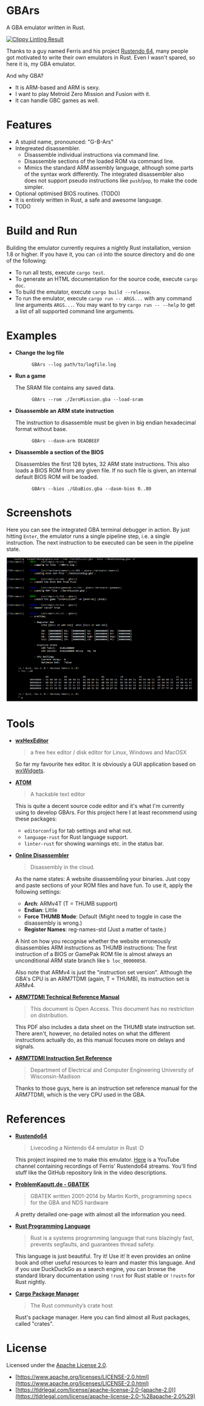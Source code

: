 # GBArs

A GBA emulator written in Rust.

[![Clippy Linting Result](https://clippy.bashy.io/github/Evrey/GBArs/master/badge.svg)](https://clippy.bashy.io/github/Evrey/GBArs/master/log)

Thanks to a guy named Ferris and his project [Rustendo 64](https://github.com/yupferris/rustendo64), many people got motivated to write their own emulators in Rust. Even I wasn't spared, so here it is, my GBA emulator.

And why GBA?

- It is ARM-based and ARM is sexy.
- I want to play Metroid Zero Mission and Fusion with it.
- It can handle GBC games as well.

# Features

- A stupid name, pronounced: "G-B-Ars"
- Integreated disassembler.
	- Disassemble individual instructions via command line.
	- Disassemble sections of the loaded ROM via command line.
	- Mimics the standard ARM assembly language, although some parts of the syntax work differently. The integrated disassembler also does not support pseudo instructions like `push`/`pop`, to make the code simpler.
- Optional optimised BIOS routines. (TODO)
- It is entirely written in Rust, a safe and awesome language.
- TODO

# Build and Run

Building the emulator currently requires a nightly Rust installation, version 1.8 or higher. If you have it, you can `cd` into the source directory and do one of the following:

- To run all tests, execute `cargo test`.
- To generate an HTML documentation for the source code, execute `cargo doc`.
- To build the emulator, execute `cargo build --release`.
- To run the emulator, execute `cargo run -- ARGS...` with any command line arguments `ARGS...`. You may want to try `cargo run -- --help` to get a list of all supported command line arguments.

# Examples

- **Change the log file**
			
			GBArs --log path/to/logfile.log
			
- **Run a game**
	
	The SRAM file contains any saved data.
			
			GBArs --rom ./ZeroMission.gba --load-sram
			
- **Disassemble an ARM state instruction**
	
	The instruction to disassemble must be given in big endian hexadecimal format without base.
			
			GBArs --dasm-arm DEADBEEF
			
- **Disassemble a section of the BIOS**
	
	Disassembles the first 128 bytes, 32 ARM state instructions. This also loads a BIOS ROM from any given file. If no such file is given, an internal default BIOS ROM will be loaded.
			
			GBArs --bios ./GbaBios.gba --dasm-bios 0..80

# Screenshots

Here you can see the integrated GBA terminal debugger in action. By just hitting `Enter`, the emulator runs a single pipeline step, i.e. a single instruction. The next instruction to be executed can be seen in the pipeline state.

![GBA Debugger Action](./ref/term_stuff_00.png)

# Tools
- **[wxHexEditor](http://www.wxhexeditor.org/)**

	> a free hex editor / disk editor for Linux, Windows and MacOSX

	So far my favourite hex editor. It is obviously a GUI application based on [wxWidgets](http://www.wxwidgets.org/).
- **[ATOM](https://atom.io/)**

    > A hackable text editor

    This is quite a decent source code editor and it's what I'm currently using to develop GBArs. For this project here I at least recommend using these packages:

    - `editorconfig` for tab settings and what not.
    - `language-rust` for Rust language support.
    - `linter-rust` for showing warnings etc. in the status bar.
- **[Online Disassembler](https://onlinedisassembler.com/odaweb/)**

	> Disassembly in the cloud.

	As the name states: A website disassembling your binaries. Just copy and paste sections of your ROM files and have fun. To use it, apply the following settings:
	
	- **Arch**: ARMv4T (T = THUMB support)
	- **Endian**: Little
	- **Force THUMB Mode**: Default (Might need to toggle in case the disassembly is wrong.)
	- **Register Names**: reg-names-std (Just a matter of taste.)
	
	A hint on how you recognise whether the website erroneously disassembles ARM instructions as THUMB instructions: The first instruction of a BIOS or GamePak ROM file is almost always an unconditional ARM state branch like `b loc_00000058`.
	
	Also note that ARMv4 is just the "instruction set version". Although the GBA's CPU is an ARM7TDMI (again, T = THUMB), its instruction set is ARMv4.
- **[ARM7TDMI Technical Reference Manual](http://www.atmel.com/Images/ddi0029g_7tdmi_r3_trm.pdf)**
	
	> This document is Open Access. This document has no restriction on distribution.
	
	This PDF also includes a data sheet on the THUMB state instruction set. There aren't, however, no detailed notes on what the different instructions actually do, as this manual focuses more on delays and signals.
- **[ARM7TDMI Instruction Set Reference](http://morrow.ece.wisc.edu/ECE353/arm7tdmi_instruction_set_reference.pdf)**

	> Department of Electrical and Computer Engineering University of Wisconsin-Madison

	Thanks to those guys, here is an instruction set reference manual for the ARM7TDMI, which is the very CPU used in the GBA.


# References
- **[Rustendo64](https://github.com/yupferris/rustendo64)**

	> Livecoding a Nintendo 64 emulator in Rust :D

	This project inspired me to make this emulator. [Here](https://www.youtube.com/channel/UC4mpLlHn0FOekNg05yCnkzQ/videos) is a YouTube channel containing recordings of Ferris' Rustendo64 streams. You'll find stuff like the GitHub repository link in the video descriptions.
- **[ProblemKaputt.de - GBATEK](http://problemkaputt.de/gbatek.htm)**

	> GBATEK written 2001-2014 by Martin Korth, programming specs for the GBA and NDS hardware

	A pretty detailed one-page with almost all the information you need.
- **[Rust Programming Language](https://www.rust-lang.org/)**

	> Rust is a systems programming language that runs blazingly fast, prevents segfaults, and guarantees thread safety.

	This language is just beautiful. Try it! Use it! It even provides an online book and other useful resources to learn and master this language. And if you use DuckDuckGo as a search engine, you can browse the standard library documentation using `!rust` for Rust stable or `!rustn` for Rust nightly.
- **[Cargo Package Manager](https://crates.io/)**

	> The Rust community’s crate host

	Rust's package manager. Here you can find almost all Rust packages, called "crates".

# License

Licensed under the [Apache License 2.0](./LICENSE-APACHE.md).

- [https://www.apache.org/licenses/LICENSE-2.0.html](https://www.apache.org/licenses/LICENSE-2.0.html)
- [https://tldrlegal.com/license/apache-license-2.0-(apache-2.0)](https://tldrlegal.com/license/apache-license-2.0-%28apache-2.0%29)